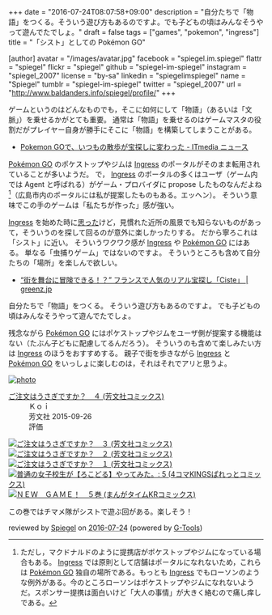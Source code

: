 +++
date = "2016-07-24T08:07:58+09:00"
description = "自分たちで「物語」をつくる。そういう遊び方もあるのですよ。でも子どもの頃はみんなそうやって遊んでたでしょ。"
draft = false
tags = ["games", "pokemon", "ingress"]
title = "「シスト」としての Pokémon GO"

[author]
  avatar = "/images/avatar.jpg"
  facebook = "spiegel.im.spiegel"
  flattr = "spiegel"
  flickr = "spiegel"
  github = "spiegel-im-spiegel"
  instagram = "spiegel_2007"
  license = "by-sa"
  linkedin = "spiegelimspiegel"
  name = "Spiegel"
  tumblr = "spiegel-im-spiegel"
  twitter = "spiegel_2007"
  url = "http://www.baldanders.info/spiegel/profile/"
+++

ゲームというのはどんなものでも，そこに如何にして「物語」（あるいは「文脈」）を乗せるかがとても重要。
通常は「物語」を乗せるのはゲームマスタの役割だがプレイヤー自身が勝手にそこに「物語」を構築してしまうことがある。

- [Pokemon GOで、いつもの散歩が宝探しに変わった - ITmedia ニュース](http://www.itmedia.co.jp/news/articles/1607/23/news040.html)

[Pokémon GO] のポケストップやジムは [Ingress] のポータルがそのまま転用されていることが多いようだ。
で， [Ingress] のポータルの多くはユーザ（ゲーム内では Agent と呼ばれる）がゲーム・プロバイダに propose したものなんだよね[^a]（広島市内のポータルには私が提案したものもある。エッヘン）。
そういう意味でこの手のゲームは「私たちが作った」感が強い。

[^a]: ただし，マクドナルドのように提携店がポケストップやジムになっている場合もある。 [Ingress] では原則として店舗はポータルになれないため，これらは [Pokémon GO] 独自の場所である。もっとも [Ingress] でもローソンのような例外がある。今のところローソンはポケストップやジムになれないようだ。スポンサー提携は面白いけど「大人の事情」が大きく絡むので痛し痒しである。

[Ingress] を始めた時に[思った](http://www.baldanders.info/spiegel/log2/000757.shtml "遅れてきた Agent — Baldanders.info")けど，見慣れた近所の風景でも知らないものがあって，そういうのを探して回るのが意外に楽しかったりする。
だから寧ろこれは「シスト」に近い。
そういうワクワク感が [Ingress] や [Pokémon GO] にはある。
単なる「虫捕りゲーム」ではないのですよ。
そういうところも含めて自分たちの「場所」を楽しんで欲しい。

- [“街を舞台に冒険できる！？” フランスで人気のリアル宝探し「Ciste」 | greenz.jp](http://greenz.jp/2010/12/27/ciste_treasure/)

自分たちで「物語」をつくる。
そういう遊び方もあるのですよ。
でも子どもの頃はみんなそうやって遊んでたでしょ。

残念ながら [Pokémon GO] にはポケストップやジムをユーザ側が提案する機能はない（たぶん子どもに配慮してるんだろう）。
そういうのも含めて楽しみたい方は [Ingress] のほうをおすすめする。
親子で街を歩きながら [Ingress] と [Pokémon GO] をいっしょに楽しむのは，それはそれでアリと思うよ。

[Pokémon GO]: http://www.pokemongo.jp/ "『Pokémon GO』公式サイト"
[Ingress]: https://www.ingress.com/

<div class="hreview" ><a class="item url" href="http://www.amazon.co.jp/exec/obidos/ASIN/B015GVZA3E/baldandersinf-22/"><img src="http://ecx.images-amazon.com/images/I/51Z2iWruqoL._SL160_.jpg" alt="photo" class="photo"  /></a><dl ><dt class="fn"><a class="item url" href="http://www.amazon.co.jp/exec/obidos/ASIN/B015GVZA3E/baldandersinf-22/">ご注文はうさぎですか？　４ (芳文社コミックス)</a></dt><dd>Ｋｏｉ </dd><dd>芳文社 2015-09-26</dd><dd>評価<abbr class="rating" title="4"><img src="http://g-images.amazon.com/images/G/01/detail/stars-4-0.gif" alt="" /></abbr> </dd></dl><p class="similar"><a href="http://www.amazon.co.jp/exec/obidos/ASIN/B00MIDW7J4/baldandersinf-22/" target="_top"><img src="http://images.amazon.com/images/P/B00MIDW7J4.09._SCTHUMBZZZ_.jpg"  alt="ご注文はうさぎですか？　３ (芳文社コミックス)"  /></a> <a href="http://www.amazon.co.jp/exec/obidos/ASIN/B00IZ7R7B0/baldandersinf-22/" target="_top"><img src="http://images.amazon.com/images/P/B00IZ7R7B0.09._SCTHUMBZZZ_.jpg"  alt="ご注文はうさぎですか？　２ (芳文社コミックス)"  /></a> <a href="http://www.amazon.co.jp/exec/obidos/ASIN/B00IZ7R7LK/baldandersinf-22/" target="_top"><img src="http://images.amazon.com/images/P/B00IZ7R7LK.09._SCTHUMBZZZ_.jpg"  alt="ご注文はうさぎですか？　１ (芳文社コミックス)"  /></a> <a href="http://www.amazon.co.jp/exec/obidos/ASIN/B01IOL6L36/baldandersinf-22/" target="_top"><img src="http://images.amazon.com/images/P/B01IOL6L36.09._SCTHUMBZZZ_.jpg"  alt="普通の女子校生が【ろこどる】やってみた。: 5 (4コマKINGSぱれっとコミックス)"  /></a> <a href="http://www.amazon.co.jp/exec/obidos/ASIN/B01IT5TZIA/baldandersinf-22/" target="_top"><img src="http://images.amazon.com/images/P/B01IT5TZIA.09._SCTHUMBZZZ_.jpg"  alt="ＮＥＷ　ＧＡＭＥ！　５巻 (まんがタイムKRコミックス)"  /></a> </p>
<p class="description">この巻ではチマメ隊がシストで遊ぶ回がある。楽しそう！</p>
<p class="gtools" >reviewed by <a href='#maker' class='reviewer'>Spiegel</a> on <abbr class="dtreviewed" title="2016-07-23">2016-07-24</abbr> (powered by <a href="http://www.goodpic.com/mt/aws/index.html" >G-Tools</a>)</p>
</div>
